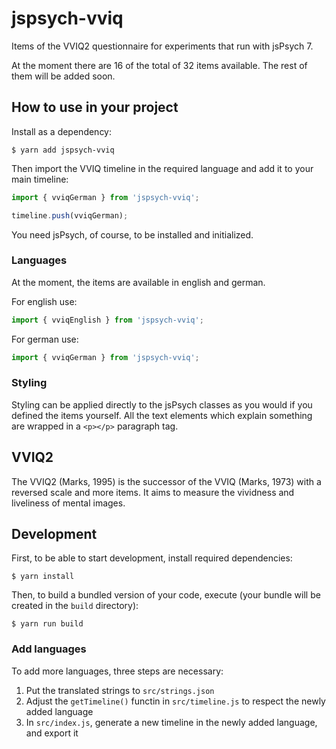 # jspsych-vviq

Items of the VVIQ2 questionnaire for experiments that run with jsPsych 7.

At the moment there are 16 of the total of 32 items available. The rest of them will be added soon.

## How to use in your project

Install as a dependency:

```console
$ yarn add jspsych-vviq
```

Then import the VVIQ timeline in the required language and add it to your main timeline:

```javascript
import { vviqGerman } from 'jspsych-vviq';

timeline.push(vviqGerman);
```

You need jsPsych, of course, to be installed and initialized.

### Languages

At the moment, the items are available in english and german.

For english use:

```javascript
import { vviqEnglish } from 'jspsych-vviq';
```

For german use:

```javascript
import { vviqGerman } from 'jspsych-vviq';
```

### Styling

Styling can be applied directly to the jsPsych classes as you would if you defined the items yourself. All the text elements which explain something are wrapped in a `<p></p>` paragraph tag.

## VVIQ2

The VVIQ2 (Marks, 1995) is the successor of the VVIQ (Marks, 1973) with a reversed scale and more items. It aims to measure the vividness and liveliness of mental images.

## Development

First, to be able to start development, install required dependencies:

```console
$ yarn install
```

Then, to build a bundled version of your code, execute (your bundle will be created in the `build` directory):

```console
$ yarn run build
```

### Add languages

To add more languages, three steps are necessary:

1. Put the translated strings to `src/strings.json`
2. Adjust the `getTimeline()` functin in `src/timeline.js` to respect the newly added language
3. In `src/index.js`, generate a new timeline in the newly added language, and export it
